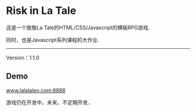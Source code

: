 # Risk in La Tale

这是一个致敬La Tale的HTML/CSS/Javascript的横板RPG游戏.

同时，也是Javascript系列课程的大作业.

---

Version：1.1.0

## Demo

www.lalalaleo.com:8888

游戏仍在开发中，未来，不定期开发..